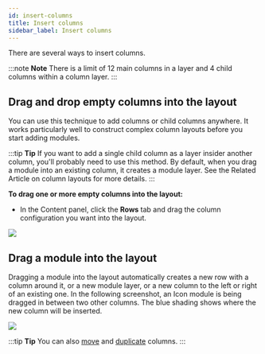 ```yaml
---
id: insert-columns
title: Insert columns
sidebar_label: Insert columns
---
```


There are several ways to insert columns.

:::note **Note**
There is a limit of 12 main columns in a layer and 4 child columns
within a column layer.
:::

## Drag and drop empty columns into the layout

You can use this technique to add columns or child columns anywhere. It works
particularly well to construct complex column layouts before you start adding
modules.

:::tip **Tip**
If you want to add a single child column as a layer insider another
column, you'll probably need to use this method. By default, when you drag a
module into an existing column, it creates a module layer. See the Related
Article on column layouts for more details.
:::

**To drag one or more empty columns into the layout:**

  * In the Content panel, click the **Rows** tab and drag the column configuration you want into the layout.

![](/img/row-columns-insert-cols-1.png)

##  Drag a module into the layout

Dragging a module into the layout automatically creates a new row with a
column around it, or a new module layer, or a new column to the left or right
of an existing one. In the following screenshot, an Icon module is being
dragged in between two other columns. The blue shading shows where the new
column will be inserted.

![](/img/row-columns-insert-cols-2.png)

:::tip **Tip**
You can also [move](/beaver-builder/layouts/columns/move-a-column.md) and [duplicate](/beaver-builder/layouts/columns/duplicate-a-column.md) columns.
:::
